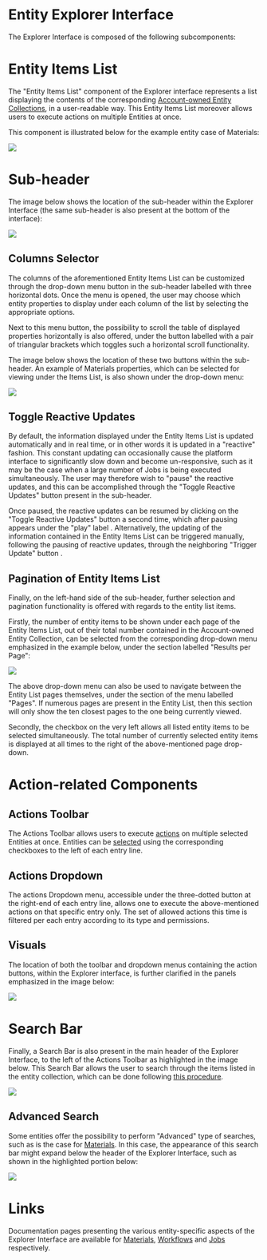 # Entity Explorer Interface

The Explorer Interface is composed of the following subcomponents: 

# Entity Items List

The  "Entity Items List" component of the Explorer interface represents a list displaying the contents of the corresponding [Account-owned Entity Collections](/accounts/collections.md), in a user-readable way. This Entity Items List moreover allows users to execute actions on multiple Entities at once. 

This component is illustrated below for the example entity case of Materials:

<img src="/images/materials-list.png" >


# Sub-header

The image below shows the location of the sub-header within the Explorer Interface (the same sub-header is also present at the bottom of the interface):

<img src="/images/sub-header.png"/>


## Columns Selector 

The columns of the aforementioned Entity Items List can be customized through the  drop-down menu button in the sub-header labelled with three horizontal dots. Once the menu is opened, the user may choose which entity properties to display under each column of the list by selecting the appropriate options.

Next to this menu button, the possibility to scroll the table of displayed properties horizontally is also offered, under the button labelled with a pair of triangular brackets which toggles such a horizontal scroll functionality.  

The image below shows the location of these two buttons within the sub-header. An example of Materials properties, which can be selected for viewing under the Items List, is also shown under the drop-down menu:

<img src="/images/properties-dropdown.png"/>

## Toggle Reactive Updates

By default, the information displayed under the Entity Items List is updated automatically and in real time, or in other words it is updated in a "reactive" fashion. This constant updating can occasionally cause the platform interface to significantly slow down and become un-responsive, such as it may be the case when a large number of Jobs is being executed simultaneously. The user may therefore wish to "pause" the reactive updates, and this can be accomplished through the "Toggle Reactive Updates" button <i class="zmdi zmdi-pause-circle-outline zmdi-hc-border"></i> present in the sub-header.

Once paused, the reactive updates can be resumed by clicking on the "Toggle Reactive Updates" button a second time, which after pausing appears under the "play" label <i class="zmdi zmdi-play-circle zmdi-hc-border"></i>. Alternatively, the updating of the information contained in the Entity Items List can be triggered manually, following the pausing of reactive updates, through the neighboring "Trigger Update" button <i class="zmdi zmdi-rotate-left zmdi-hc-border"></i>.

## Pagination of Entity Items List

Finally, on the left-hand side of the sub-header, further selection and pagination functionality is offered with regards to the entity list items.

Firstly, the number of entity items to be shown under each page of the Entity Items List, out of their total number contained in the Account-owned Entity Collection, can be selected from the corresponding drop-down menu emphasized in the example below, under the section labelled "Results per Page":

<img src="/images/number-items.png"/>

The above drop-down menu can also be used to navigate between the Entity List pages themselves, under the section of the menu labelled "Pages". If numerous pages are present in the Entity List, then this section will only show the ten closest pages to the one being currently viewed.

Secondly, the checkbox on the very left allows all listed entity items to be selected simultaneously. The total number of currently selected entity items is displayed at all times to the right of the above-mentioned page drop-down.

# Action-related Components

## Actions Toolbar

The Actions Toolbar allows users to execute [actions](../actions/overview.md) on multiple selected Entities at once. Entities can be [selected](../actions/select.md) using the corresponding checkboxes to the left of each entry line. 

## Actions Dropdown

The actions Dropdown menu, accessible under the three-dotted button at the right-end of each entry line, allows one to execute the above-mentioned actions on that specific entry only. The set of allowed actions this time is filtered per each entry according to its type and permissions.

## Visuals

The location of both the toolbar and dropdown menus containing the action buttons, within the Explorer interface, is further clarified in the panels emphasized in the image below:

<img src="/images/workflow-actions-menus.png"/>

# Search Bar

Finally, a Search Bar  <i class="zmdi zmdi-search zmdi-hc-border"></i> is also present in the main header of the Explorer Interface, to the left of the Actions Toolbar as highlighted in the image below. This Search Bar allows the user to search through the items listed in the entity collection, which can be done following [this procedure](../actions/search.md).

<img src="/images/search-bar-explorer.png"/>

## Advanced Search

Some entities offer the possibility to perform "Advanced" type of searches, such as is the case for [Materials](/materials/actions/advanced-search.md). In this case, the appearance of this search bar might expand below the header of the Explorer Interface, such as shown in the highlighted portion below:

<img src="/images/search-advanced-explorer.png"/>

# Links

Documentation pages presenting the various entity-specific aspects of the Explorer Interface are available for [Materials](/materials/ui/explorer.md), [Workflows](/workflows/ui/explorer.md) and [Jobs](/jobs/ui/explorer.md) respectively.




